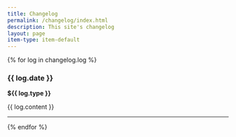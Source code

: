 ```yaml
---
title: Changelog
permalink: /changelog/index.html
description: This site's changelog
layout: page
item-type: item-default
---
```


{% for log in changelog.log %}
### {{ log.date }}

__${{ log.type }}__

{{ log.content }}

<hr>
{% endfor %}

